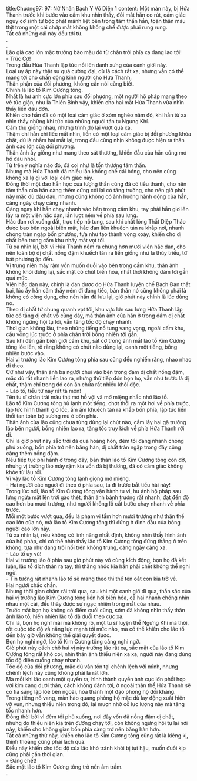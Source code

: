 title:Chương97: 97: Nữ Nhân Bạch Y Vô Diện 1
content:
Một màn này, bị Hứa Thanh trước khi bước vào cấm khu nhìn thấy, đôi mắt hắn co rút, cảm giác nguy cơ sinh tử bộc phát mãnh liệt bên trong tâm thần hắn, toàn thân máu thịt trong một cái chớp mắt không khống chế được phải rung rung.<br>Tất cả những cái này đều tới từ.<br>.<br>.<br>Lão giả cao lớn mặc trường bào màu đỏ từ chân trời phía xa đang lao tới!<br>- Trúc Cơ!<br>Trong đầu Hứa Thanh lập tức nổi lên danh xưng của cảnh giới này.<br>Loại uy áp này thật sự quá cường đại, dù là cách rất xa, nhưng vẫn có thể mang tới cho chấn động kinh người cho Hứa Thanh.<br>Thân phận của đối phương, không cần nói cũng biết.<br>Chính là lão tổ Kim Cương tông.<br>Nhất là hư ảnh cực lớn phía sau đối phương, một người hộ pháp mang theo vẻ tức giận, như là Thiên Binh vậy, khiến cho hai mắt Hứa Thanh vừa nhìn thấy liền đau đớn.<br>Khiến cho hắn đã có một loại cảm giác ở xóm nghèo năm đó, khi hắn từ xa nhìn thấy những khí tức của những người tán tu Ngưng Khí.<br>Cảm thụ giống nhau, nhưng trình độ lại vượt quá xa.<br>Thậm chí hắn chỉ liếc mắt nhìn, liền có một loại cảm giác bị đối phương khóa chặt, dù là nhắm hai mắt lại, trong đầu cũng nhịn không được hiện ra thân ảnh cao lớn của đối phương.<br>Thân ảnh ấy giống như mang theo sát thương, khiến đầu của hắn cũng mơ hồ đau nhói.<br>Từ trên ý nghĩa nào đó, đã coi như là tổn thương tâm thần.<br>Nhưng mà Hứa Thanh đã nhiều lần khống chế cái bóng, cho nên cũng không xa lạ gì với loại cảm giác này.<br>Đồng thời một đao hắn học của tượng thần cũng đã có tiểu thành, cho nên tâm thần của hắn càng thêm cứng cỏi lại có tăng trưởng, cho nên giờ phút này mặc dù đầu đau, nhưng cũng không có ảnh hưởng hành động của hắn, càng ngày chạy càng nhanh.<br>Càng ngay khi hắn chạy nhanh vào bên trong cấm khu, tay phải hắn giơ lên lấy ra một viên hắc đan, lần lượt ném về phía sau lưng.<br>Hắc đan rơi xuống đất, trực tiếp nổ tung, sau khi chất lỏng Thất Diệp Thảo được bao bên ngoài biến mất, hắc đan liền khuếch tán ra khắp nơi, nhanh chóng tràn ngập bốn phương, tựa như tạo thành vòng xoáy, khiến cho dị chất bên trong cấm khu nháy mắt vọt tới.<br>Từ xa nhìn lại, bởi vì Hứa Thanh ném ra chừng hơn mười viên hắc đan, cho nên toàn bộ dị chất nồng đậm khuếch tán ra liền giống như là thủy triều, từ bát phương ập đến.<br>Vị trung niên mày rậm vốn muốn đuổi vào bên trong cấm khu, thân ảnh không khỏi dừng lại, sắc mặt có chút biến hóa, nhất thời không dám tới gần quá mức.<br>Viên hắc đan này, chính là đan dược do Hứa Thanh luyện chế Bạch Đan thất bại, lúc ấy hắn cảm thấy ném đi đáng tiếc, bản thân nó cũng không phải là không có công dụng, cho nên hắn đã lưu lại, giờ phút này chính là lúc dùng nó.<br>Theo dị chất từ chung quanh vọt tới, khu vực lớn sau lưng Hứa Thanh lập tức có tầng dị chất vô cùng dày, mà thân ảnh của hắn ở trong đám dị chất không ngừng hội tụ tới, vẫn tăng tốc độ chạy nhanh.<br>Thời gian không lâu, theo những tiếng nổ tung vang vọng, ngoài cấm khu, cầu vồng lúc trước ở phía chân trời bỗng nhiên tới gần.<br>Sau khi đến gần biên giới cấm khu, sát cơ trong ánh mắt lão tổ Kim Cương tông lóe lên, rõ ràng không có chút nào dừng lại, oanh một tiếng, bỗng nhiên bước vào.<br>Hai vị trưởng lão Kim Cương tông phía sau cũng đều nghiến răng, nhao nhao đi theo.<br>Cứ như vậy, thân ảnh ba người chui vào bên trong đám dị chất nồng đậm, mặc dù rất nhanh liền lao ra, nhưng thứ tiếp đón bọn họ, vẫn như trước là dị chất, thậm chí trong đó còn ẩn chứa rất nhiều khói độc.<br>- Lão tổ, tiểu tử này rất tà môn!<br>Tên tu sĩ chân trái máu thịt mơ hồ vội vã mở miệng nhắc nhở lão tổ.<br>Lão tổ Kim Cương tông hừ lạnh một tiếng, chợt thổi ra một hơi về phía trước, lập tức hình thành gió lốc, ầm ầm khuếch tán ra khắp bốn phía, lập tức liền thổi tan toàn bộ sương mù ở bốn phía.<br>Thân ảnh của lão cũng chưa từng dừng lại chút nào, cầm lấy hai gã trưởng lão bên người, bỗng nhiên lao ra, tăng tốc truy kích về phía Hứa Thanh rời đi.<br>Chỉ là giờ phút này sắc trời đã qua hoàng hôn, đêm tối đang nhanh chóng phủ xuống, bốn phía trở nên băng hàn, dị chất tràn ngập trong đây cũng càng thêm nồng đậm.<br>Nếu tiếp tục phi hành ở trong đây, bản thân lão tổ Kim Cương tông còn đỡ, nhưng vị trưởng lão mày rậm kia vốn đã bị thương, đã có cảm giác không khỏe từ lâu rồi.<br>Vì vậy lão tổ Kim Cương tông lạnh giọng mở miệng.<br>- Hai người các ngươi đi theo ở phía sau, ta đi trước bắt tiểu hài này!<br>Trong lúc nói, lão tổ Kim Cương tông vận hành tu vi, hư ảnh hộ pháp sau lưng ngửa mặt lên trời gào thét, thân ảnh bành trướng rất nhanh, đạt đến độ cao hơn ba mươi trượng, như người khổng lồ cất bước chạy nhanh về phía trước.<br>Mỗi một bước vượt qua, đều là phạm vi tầm hơn mười trượng như thân thể cao lớn của nó, mà lão tổ Kim Cương tông thì đứng ở đỉnh đầu của bóng người cao lớn này.<br>Từ xa nhìn lại, nếu không có linh năng nhất định, không nhìn thấy hình ảnh của hộ pháp, chỉ có thể nhìn thấy lão tổ Kim Cương tông đứng thẳng ở trên không, tựa như đang trôi nổi trên không trung, càng ngày càng xa.<br>- Lão tổ uy vũ!<br>Hai vị trưởng lão ở phía sau giờ phút này vô cùng kích động, bọn họ đã kết luận, lão tổ đích thân ra tay, thì thằng nhóc kia hẳn phải chết không thể nghi ngờ.<br>- Tin tưởng rất nhanh lão tổ sẽ mang theo thi thể tên oắt con kia trở về.<br>Hai người chắc chắn.<br>Nhưng thời gian chậm rãi trôi qua, sau khi một canh giờ đi qua, thần sắc của hai vị trưởng lão Kim Cương tông liền hơi biến hóa, cả hai nhanh chóng nhìn nhau một cái, đều thấy được sự ngạc nhiên trong mắt của nhau.<br>Trước mắt bọn họ không có điểm cuối cùng, sớm đã không nhìn thấy thân ảnh lão tổ, hiển nhiên lão tổ đã đuổi theo cực xa.<br>Chỉ là, bọn họ nghĩ mãi mà không rõ, một tu sĩ luyện thể Ngưng Khí mà thôi, rốt cuộc tốc độ và năng lực mạnh tới mức nào, mà có thể khiến cho lão tổ đến bây giờ vẫn không thể giải quyết được.<br>Bọn họ nghi ngờ, lão tổ Kim Cương tông càng nghi ngờ.<br>Giờ phút này cách chỗ hai vị này trưởng lão rất xa, sắc mặt của lão tổ Kim Cương tông rất khó coi, nhìn thân ảnh thiếu niên xa xa, người này đang dùng tốc độ điên cuồng chạy nhanh.<br>Tốc độ của đối phương, mặc dù vẫn tồn tại chênh lệch với mình, nhưng chênh lệch này cũng không phải là rất lớn.<br>Mà mỗi khi lão oanh một quyền ra, hình thành quyền ảnh cực lớn phối hợp với kim cang dưới thân, cách không đánh tới, ở ngoài thân thể Hứa Thanh sẽ có tia sáng lập lòe bên ngoài, hóa thành một đạo phòng hộ đối kháng.<br>Trong tiếng nổ vang, màn hào quang phòng hộ mặc dù lay động xuất hiện vỡ vụn, nhưng thiếu niên trong đó, lại mượn nhờ cỗ lực lượng này mà tăng tốc nhanh hơn.<br>Đồng thời bởi vì đêm tối phủ xuống, nơi đây vốn đã nồng đậm dị chất, nhưng do thiếu niên kia trên đường chạy tới, còn không ngừng hội tụ lại nơi này, khiến cho không gian bốn phía càng trở nên băng hàn hơn.<br>Tất cả những thứ này, khiến cho lão tổ Kim Cương tông cũng rất là kiêng kị, thỉnh thoảng cũng phải lách qua.<br>Điều này khiến cho tốc độ của lão khó tránh khỏi bị tụt hậu, muốn đuổi kịp cũng phải cần thời gian.<br>- Đáng chết!<br>Sắc mặt lão tổ Kim Cương tông trở nên âm trầm.<br>.<br>
